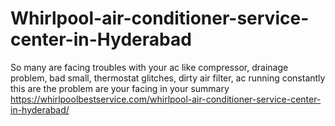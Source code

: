 # Whirlpool-air-conditioner-service-center-in-Hyderabad
So many are facing troubles with your ac like compressor, drainage problem,  bad small, thermostat glitches, dirty air filter, ac running constantly this are the problem are your facing in your summary https://whirlpoolbestservice.com/whirlpool-air-conditioner-service-center-in-hyderabad/
